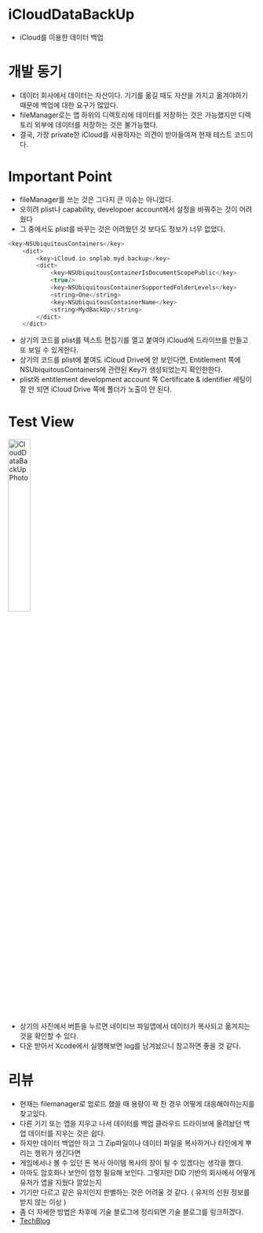 # iCloudDataBackUp
- iCloud를 이용한 데이터 백업

# 개발 동기 
- 데이터 회사에서 데이터는 자산이다. 기기를 옮길 때도 자산을 가지고 옮겨야하기 때문에 백업에 대한 요구가 많았다.
- fileManager로는 앱 하위의 디렉토리에 데이터를 저장하는 것은 가능했지만 디렉토리 외부에 데이터를 저장하는 것은 불가능했다. 
- 결국, 가장 private한 iCloud를 사용하자는 의견이 받아들여져 현재 테스트 코드이다.

# Important Point 
- fileManager를 쓰는 것은 그다지 큰 이슈는 아니었다. 
- 오히려 plist나 capability, developoer account에서 설정을 바꿔주는 것이 어려웠다
- 그 중에서도 plist를 바꾸는 것은 어려웠던 것 보다도 정보가 너무 없었다. 
```swift
<key>NSUbiquitousContainers</key>
	<dict>
		<key>iCloud.io.snplab.myd.backup</key>
		<dict>
			<key>NSUbiquitousContainerIsDocumentScopePublic</key>
			<true/>
			<key>NSUbiquitousContainerSupportedFolderLevels</key>
			<string>One</string>
			<key>NSUbiquitousContainerName</key>
			<string>MydBackUp</string>
		</dict>
	</dict>
```
- 상기의 코드를 plist를 텍스트 편집기를 열고 붙여야 iCloud에 드라이브를 만들고 또 보일 수 있게한다.
- 상기의 코드를 plist에 붙여도 iCloud Drive에 안 보인다면, Entitlement 쪽에 NSUbiquitousContainers에 관련된 Key가 생성되었는지 확인한한다.
- plist와 entitlement development account 쪽 Certificate & identifier 세팅이 잘 안 되면 iCloud Drive 쪽에 폴더가 노출이 안 된다.

# Test View 
<img src="https://user-images.githubusercontent.com/60722292/152463212-4c4ee13b-a326-4c6d-9797-8c19aa3de6e2.PNG" alt="iCloudDataBackUpPhoto" width="30%" height="30%"/></img>
- 상기의 사진에서 버튼을 누르면 네이티브 파일앱에서 데이터가 복사되고 옮겨지는 것을 확인할 수 있다.
- 다운 받아서 Xcode에서 실행해보면 log를 남겨놨으니 참고하면 좋을 것 같다. 

# 리뷰 
- 현재는 filemanager로 업로드 했을 때 용량이 꽉 찬 경우 어떻게 대응해야하는지를 찾고있다. 
- 다른 기기 또는 앱을 지우고 나서 데이터를 백업 클라우드 드라이브에 올려놨던 백업 데이터를 지우는 것은 쉽다.
- 하지만 데이터 백업만 하고 그 Zip파일이나 데이터 파일을 복사하거나 타인에게 뿌리는 행위가 생긴다면 
- 게임에서나 볼 수 있던 돈 복사 아이템 복사의 장이 될 수 있겠다는 생각을 했다. 
- 아마도 암호화나 보안이 엄청 필요해 보인다. 그렇지만 DID 기반의 회사에서 어떻게 유저가 앱을 지웠다 깔았는지 
- 기기만 다르고 같은 유저인지 판별하는 것은 어려울 것 같다. ( 유저의 신원 정보를 받지 않는 이상 ) 
- 좀 더 자세한 방법은 차후에 기술 블로그에 정리되면 기술 블로그를 링크하겠다.
- [TechBlog](https://velog.io/@kuruma-42/iCloud-Data-Back-Up)
